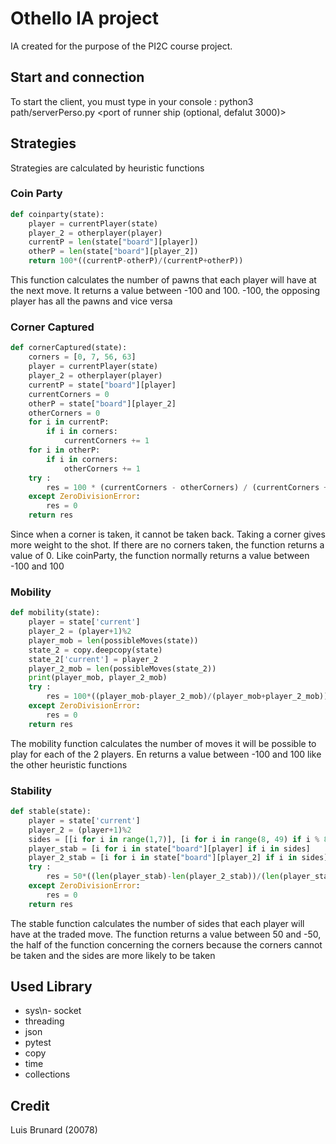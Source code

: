 # Othello IA project

IA created for the purpose of the PI2C course project.

## Start and connection

To start the client, you must type in your console : python3 path/serverPerso.py <Adress of runnership> <port of runner ship (optional, defalut 3000)>


## Strategies 
Strategies are calculated by heuristic functions
### Coin Party

```py
def coinparty(state):
    player = currentPlayer(state)
    player_2 = otherplayer(player)
    currentP = len(state["board"][player])
    otherP = len(state["board"][player_2])
    return 100*((currentP-otherP)/(currentP+otherP))
```
This function calculates the number of pawns that each player will have at the next move. It returns a value between -100 and 100. -100, the opposing player has all the pawns and vice versa

### Corner Captured
```py
def cornerCaptured(state):
    corners = [0, 7, 56, 63]
    player = currentPlayer(state)
    player_2 = otherplayer(player)
    currentP = state["board"][player]
    currentCorners = 0
    otherP = state["board"][player_2]
    otherCorners = 0
    for i in currentP:
        if i in corners:
            currentCorners += 1
    for i in otherP:
        if i in corners:
            otherCorners += 1
    try : 
        res = 100 * (currentCorners - otherCorners) / (currentCorners + otherCorners)
    except ZeroDivisionError:
        res = 0
    return res
```
Since when a corner is taken, it cannot be taken back. Taking a corner gives more weight to the shot.
If there are no corners taken, the function returns a value of 0.
Like coinParty, the function normally returns a value between -100 and 100
### Mobility
```py
def mobility(state):
    player = state['current']
    player_2 = (player+1)%2
    player_mob = len(possibleMoves(state))
    state_2 = copy.deepcopy(state)
    state_2['current'] = player_2
    player_2_mob = len(possibleMoves(state_2))
    print(player_mob, player_2_mob)
    try : 
        res = 100*((player_mob-player_2_mob)/(player_mob+player_2_mob))
    except ZeroDivisionError:
        res = 0
    return res
```
The mobility function calculates the number of moves it will be possible to play for each of the 2 players. En returns a value between -100 and 100 like the other heuristic functions

### Stability
```py
def stable(state):
    player = state['current']
    player_2 = (player+1)%2
    sides = [[i for i in range(1,7)], [i for i in range(8, 49) if i % 8 == 0], [i for i in range(57, 63)], [15,23,31,39,47,55]]
    player_stab = [i for i in state["board"][player] if i in sides]
    player_2_stab = [i for i in state["board"][player_2] if i in sides]
    try :
        res = 50*((len(player_stab)-len(player_2_stab))/(len(player_stab)+len(player_2_stab)))
    except ZeroDivisionError:
        res = 0
    return res
```
The stable function calculates the number of sides that each player will have at the traded move. The function returns a value between 50 and -50, the half of the function concerning the corners because the corners cannot be taken and the sides are more likely to be taken

## Used Library
- sys\n- socket
- threading
- json
- pytest
- copy
- time 
- collections


## Credit
Luis Brunard (20078)